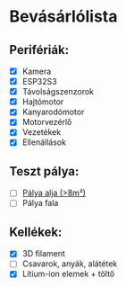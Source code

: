 # Bevásárlólista

## Perifériák:
- [x] Kamera
- [x] ESP32S3
- [x] Távolságszenzorok
- [x] Hajtómotor
- [x] Kanyarodómotor
- [x] Motorvezérlő
- [x] Vezetékek
- [x] Ellenállások

## Teszt pálya:
- [ ] [Pálya alja (>8m²)](https://www.aliexpress.com/item/1005010152923100.html?spm=a2g0o.cart.0.0.10e538daIH70wo&mp=1&pdp_npi=5%40dis!HUF!HUF%202015.70!HUF%20967.67!!HUF%20967.67!!!%402103890917615767362052665ef975!12000051334404311!ct!HU!6037333698!!2!0)
- [ ] Pálya fala

## Kellékek:
- [x] 3D filament
- [ ] Csavarok, anyák, alátétek
- [x] Lítium-ion elemek + töltő
